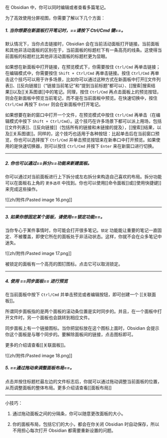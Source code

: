 在 Obsidian 中，你可以同时编辑或者查看多篇笔记。

为了高效使用分屏视图，你需要了解以下几个方面：

##### 1. 当你想要在新面板打开笔记时，==请按下 Ctrl/Cmd 键==。

默认情况下，当你点击链接时，Obsidian 会在当前活动面板打开链接。当前面板和其他非活动面板的区别在于，当前面板的标题栏下有一条高亮的线条。这使得当前面板的标题栏比其他非活动面板的标题栏更为显眼。

如果想在新面板中打开链接，在预览模式下，你需要按住 `Ctrl/Cmd` 再单击链接；在编辑模式中，你需要按住 `Shift + Ctrl/Cmd` 再单击链接。按住 `Ctrl/Cmd` 再单击这个技巧可以用于许多场景，比如你可以通过这种方式在新面板中打开[[文件列表]]、[[反向链接]]（“链接当前笔记”和“提到当前标题”都可以）、[[搜索|搜索结果]]以及[[关系图谱]]中的笔记。同理，按住 `Ctrl/Cmd` 再点击面板上的预览按钮，则会在新面板中预览当前笔记，而不是在当前面板中预览。在快速切换中，按住 `Ctrl/Cmd` 再按下 `Enter` 则会在新面板中打开笔记。


如果想要在新的窗口中打开一个文件，在预览模式中按住 `Ctrl/Cmd` 再单击（在编辑模式中按下 `Shift + Ctrl/Cmd`）。这个技巧在许多场景下都可以派上用场，包括[[文件列表]]、[[反向链接]]（包括所有的链接和未链接的提及），[[搜索]]结果，以及[[关系图谱]]。同样的，这个技巧也适用于各种按钮：比起单击后在当前窗口预览，你也可以选择按下 `Ctrl/Cmd` 并单击预览按钮来在新串口中打开预览。如果使用的是快速切换器，则可以按住 `Ctrl/Cmd` 并按下 `Enter` 来在新窗口进行切换。

---

##### 2. 你也可以通过==拆分==功能来新建面板。

你可以通过对当前面板进行上下拆分或左右拆分来构造自己喜欢的布局。拆分功能可以在面板右上角的 `更多选项` 中找到。你也可以使用[[命令面板]]或[[使用快捷键]]来完成这些操作。

![[zh/附件/Pasted image 16.png]]

---

##### 3. 如果你想固定某个面板，请使用==锁定功能==。

当你专心于某件事情时，你可能会打开很多笔记。`锁定` 功能能让重要的笔记一直固定、不被覆盖，即使它所在的面板处于非活动状态。这样，你就不会在众多笔记中迷失。

![[zh/附件/Pasted image 17.png]]

被锁定的面板有一个高亮的图钉图标。点击它可以取消锁定。

---

##### 4. 使用 ==同步面板== 进行预览

在当前面板中按下 `Ctrl/Cmd` 并单击预览或者编辑按钮，即可创建一个 [[关联面板]]。

所谓同步面板指的是两个面板的滚动条位置是实时同步的。并且，在一个面板中打开文件时，另一个面板也会跳转到相应文件。

同步面板上有一个链接图标。当你把鼠标放在这个图标上面时，Obsidian 会提示你这个面板是与哪个同步的。要解除面板间的链接，点击图标即可。

更多的介绍请查看[[关联面板]]。

![[zh/附件/Pasted image 18.png]]

##### 5. ==通过拖动来调整面板布局==。

点击并按住标题栏最左边的文件标志后，你就可以通过拖动调整当前面板的位置，从而调整面板的整体布局。更多介绍请查看[[面板布局]]

---

小技巧：

1. 通过拖动面板之间的分隔条，你可以随意更改面板的大小。

2. 你的面板布局，包括它们的大小，都会在你关闭 Obsidian 时自动保存，所以不用担心每次打开 Obsidian 都需要重新设置的问题。

